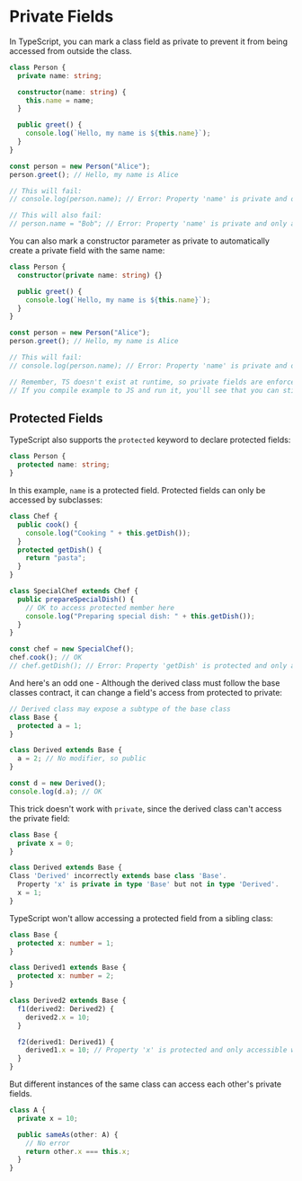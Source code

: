 # Private Fields

In TypeScript, you can mark a class field as private to prevent it from being accessed from outside the class.

```ts
class Person {
  private name: string;

  constructor(name: string) {
    this.name = name;
  }

  public greet() {
    console.log(`Hello, my name is ${this.name}`);
  }
}

const person = new Person("Alice");
person.greet(); // Hello, my name is Alice

// This will fail:
// console.log(person.name); // Error: Property 'name' is private and only accessible within class 'Person'.

// This will also fail:
// person.name = "Bob"; // Error: Property 'name' is private and only accessible within class 'Person'.
```

You can also mark a constructor parameter as private to automatically create a private field with the same name:

```ts
class Person {
  constructor(private name: string) {}

  public greet() {
    console.log(`Hello, my name is ${this.name}`);
  }
}

const person = new Person("Alice");
person.greet(); // Hello, my name is Alice

// This will fail:
// console.log(person.name); // Error: Property 'name' is private and only accessible within class 'Person'.

// Remember, TS doesn't exist at runtime, so private fields are enforced by the compiler, not by the runtime.
// If you compile example to JS and run it, you'll see that you can still access the private field.
```

## Protected Fields

TypeScript also supports the `protected` keyword to declare protected fields:

```ts
class Person {
  protected name: string;
}
```

In this example, `name` is a protected field. Protected fields can only be accessed by subclasses:

```ts
class Chef {
  public cook() {
    console.log("Cooking " + this.getDish());
  }
  protected getDish() {
    return "pasta";
  }
}

class SpecialChef extends Chef {
  public prepareSpecialDish() {
    // OK to access protected member here
    console.log("Preparing special dish: " + this.getDish());
  }
}

const chef = new SpecialChef();
chef.cook(); // OK
// chef.getDish(); // Error: Property 'getDish' is protected and only accessible within class 'Chef' and its subclasses.
```

And here's an odd one - Although the derived class must follow the base classes contract, it can change a field's access from protected to private:

```ts
// Derived class may expose a subtype of the base class
class Base {
  protected a = 1;
}

class Derived extends Base {
  a = 2; // No modifier, so public
}

const d = new Derived();
console.log(d.a); // OK
```

This trick doesn't work with `private`, since the derived class can't access the private field:

```ts
class Base {
  private x = 0;
}

class Derived extends Base {
Class 'Derived' incorrectly extends base class 'Base'.
  Property 'x' is private in type 'Base' but not in type 'Derived'.
  x = 1;
}
```

TypeScript won't allow accessing a protected field from a sibling class:

```ts
class Base {
  protected x: number = 1;
}

class Derived1 extends Base {
  protected x: number = 2;
}

class Derived2 extends Base {
  f1(derived2: Derived2) {
    derived2.x = 10;
  }

  f2(derived1: Derived1) {
    derived1.x = 10; // Property 'x' is protected and only accessible within class 'Derived1' and its subclasses.
  }
}
```

But different instances of the same class can access each other's private fields.

```ts
class A {
  private x = 10;

  public sameAs(other: A) {
    // No error
    return other.x === this.x;
  }
}
```
